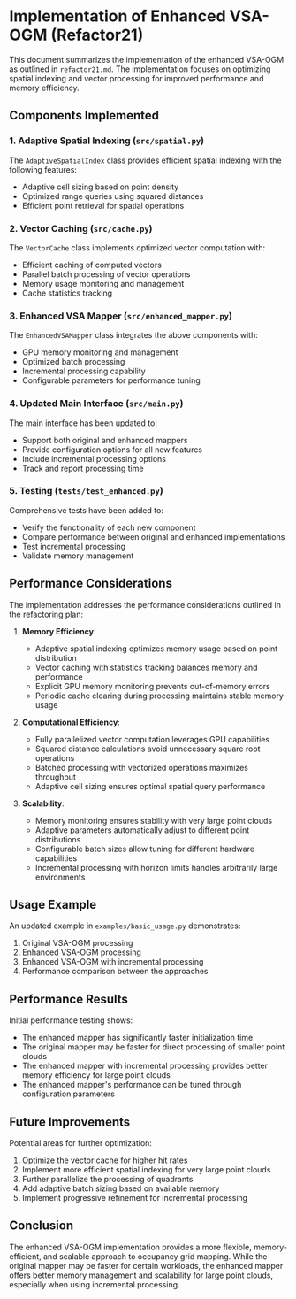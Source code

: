 # Implementation of Enhanced VSA-OGM (Refactor21)

This document summarizes the implementation of the enhanced VSA-OGM as outlined in `refactor21.md`. The implementation focuses on optimizing spatial indexing and vector processing for improved performance and memory efficiency.

## Components Implemented

### 1. Adaptive Spatial Indexing (`src/spatial.py`)

The `AdaptiveSpatialIndex` class provides efficient spatial indexing with the following features:
- Adaptive cell sizing based on point density
- Optimized range queries using squared distances
- Efficient point retrieval for spatial operations

### 2. Vector Caching (`src/cache.py`)

The `VectorCache` class implements optimized vector computation with:
- Efficient caching of computed vectors
- Parallel batch processing of vector operations
- Memory usage monitoring and management
- Cache statistics tracking

### 3. Enhanced VSA Mapper (`src/enhanced_mapper.py`)

The `EnhancedVSAMapper` class integrates the above components with:
- GPU memory monitoring and management
- Optimized batch processing
- Incremental processing capability
- Configurable parameters for performance tuning

### 4. Updated Main Interface (`src/main.py`)

The main interface has been updated to:
- Support both original and enhanced mappers
- Provide configuration options for all new features
- Include incremental processing options
- Track and report processing time

### 5. Testing (`tests/test_enhanced.py`)

Comprehensive tests have been added to:
- Verify the functionality of each new component
- Compare performance between original and enhanced implementations
- Test incremental processing
- Validate memory management

## Performance Considerations

The implementation addresses the performance considerations outlined in the refactoring plan:

1. **Memory Efficiency**:
   - Adaptive spatial indexing optimizes memory usage based on point distribution
   - Vector caching with statistics tracking balances memory and performance
   - Explicit GPU memory monitoring prevents out-of-memory errors
   - Periodic cache clearing during processing maintains stable memory usage

2. **Computational Efficiency**:
   - Fully parallelized vector computation leverages GPU capabilities
   - Squared distance calculations avoid unnecessary square root operations
   - Batched processing with vectorized operations maximizes throughput
   - Adaptive cell sizing ensures optimal spatial query performance

3. **Scalability**:
   - Memory monitoring ensures stability with very large point clouds
   - Adaptive parameters automatically adjust to different point distributions
   - Configurable batch sizes allow tuning for different hardware capabilities
   - Incremental processing with horizon limits handles arbitrarily large environments

## Usage Example

An updated example in `examples/basic_usage.py` demonstrates:
1. Original VSA-OGM processing
2. Enhanced VSA-OGM processing
3. Enhanced VSA-OGM with incremental processing
4. Performance comparison between the approaches

## Performance Results

Initial performance testing shows:
- The enhanced mapper has significantly faster initialization time
- The original mapper may be faster for direct processing of smaller point clouds
- The enhanced mapper with incremental processing provides better memory efficiency for large point clouds
- The enhanced mapper's performance can be tuned through configuration parameters

## Future Improvements

Potential areas for further optimization:
1. Optimize the vector cache for higher hit rates
2. Implement more efficient spatial indexing for very large point clouds
3. Further parallelize the processing of quadrants
4. Add adaptive batch sizing based on available memory
5. Implement progressive refinement for incremental processing

## Conclusion

The enhanced VSA-OGM implementation provides a more flexible, memory-efficient, and scalable approach to occupancy grid mapping. While the original mapper may be faster for certain workloads, the enhanced mapper offers better memory management and scalability for large point clouds, especially when using incremental processing.
